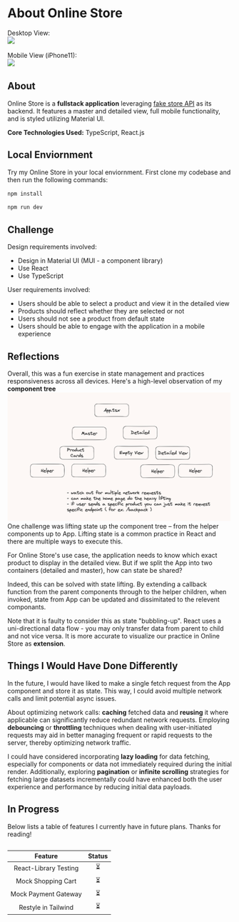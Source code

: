 # About Online Store

Desktop View:
<br>
<img src="public/OnlineStoreDesktop.gif" width="800" height="auto">
<br>

Mobile View (iPhone11):
<br>
<img src="public/OnlineStoreMobile.gif" width="400" height="auto">
<br>

## About

<p>
Online Store is a <b>fullstack application</b> leveraging <a href="https://fakestoreapi.com/">fake store API</a> as its backend. It features a master and detailed view, full mobile functionality, and is styled utilizing Material UI. 
</p>

**Core Technologies Used:** TypeScript, React.js

## Local Enviornment

Try my Online Store in your local enviornment. First clone my codebase and then run the following commands:

```bash
npm install
```

```bash
npm run dev
```

## Challenge

Design requirements involved:

- Design in Material UI (MUI - a component library)
- Use React
- Use TypeScript

User requirements involved:

- Users should be able to select a product and view it in the detailed view
- Products should reflect whether they are selected or not
- Users should not see a product from default state
- Users should be able to engage with the application in a mobile experience

## Reflections

Overall, this was a fun exercise in state management and practices responsiveness across all devices. Here's a high-level observation of my **component tree**
<br>
<img src="public/OnlineStore-Exalidraw.png" width="500" height="auto">
<br>
One challenge was lifting state up the component tree – from the helper components up to App. Lifting state is a common practice in React and there are multiple ways to execute this.

<p> For Online Store's use case, the application needs to know which exact product to display in the detailed view. But if we split the App into two containers (detailed and master), how can state be shared? 
</p>

<p> Indeed, this can be solved with state lifting. By extending a callback function from the parent components through to the helper children, when invoked, state from App can be updated and dissimitated to the relevent componants.
</p>

<p> Note that it is faulty to consider this as state "bubbling-up". React uses a uni-directional data flow - you may only transfer data from parent to child and not vice versa. It is more accurate to visualize our practice in Online Store as <b>extension</b>.
</p>

## Things I Would Have Done Differently

<p> In the future, I would have liked to make a single fetch request from the App component and store it as state. This way, I could avoid multiple network calls and limit potential async issues. 
</p>

<p>About optimizing network calls: <strong>caching</strong> fetched data and <strong>reusing</strong> it where applicable can significantly reduce redundant network requests. Employing <strong>debouncing</strong> or <strong>throttling</strong> techniques when dealing with user-initiated requests may aid in better managing frequent or rapid requests to the server, thereby optimizing network traffic.</p>

<p>I could have considered incorporating <strong>lazy loading</strong> for data fetching, especially for components or data not immediately required during the initial render. Additionally, exploring <strong>pagination</strong> or <strong>infinite scrolling</strong> strategies for fetching large datasets incrementally could have enhanced both the user experience and performance by reducing initial data payloads.</p>

## In Progress

Below lists a table of features I currently have in future plans. Thanks for reading!

<div style="display: flex; ">

|        Feature        | Status |
| :-------------------: | :----: |
| React-Library Testing |   ⏳   |
|  Mock Shopping Cart   |   ⏳   |
| Mock Payment Gateway  |   ⏳   |
|  Restyle in Tailwind  |   ⏳   |

<div style="display: flex; margin-left: 30px; margin-top: 25px ">

